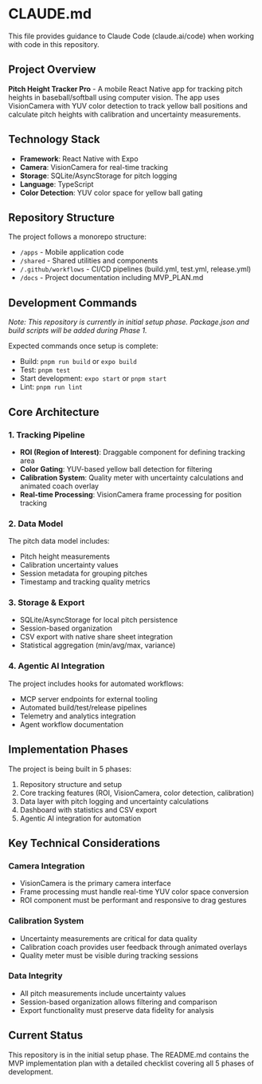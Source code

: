 # CLAUDE.md

This file provides guidance to Claude Code (claude.ai/code) when working with code in this repository.

## Project Overview

**Pitch Height Tracker Pro** - A mobile React Native app for tracking pitch heights in baseball/softball using computer vision. The app uses VisionCamera with YUV color detection to track yellow ball positions and calculate pitch heights with calibration and uncertainty measurements.

## Technology Stack

- **Framework**: React Native with Expo
- **Camera**: VisionCamera for real-time tracking
- **Storage**: SQLite/AsyncStorage for pitch logging
- **Language**: TypeScript
- **Color Detection**: YUV color space for yellow ball gating

## Repository Structure

The project follows a monorepo structure:

- `/apps` - Mobile application code
- `/shared` - Shared utilities and components
- `/.github/workflows` - CI/CD pipelines (build.yml, test.yml, release.yml)
- `/docs` - Project documentation including MVP_PLAN.md

## Development Commands

_Note: This repository is currently in initial setup phase. Package.json and build scripts will be added during Phase 1._

Expected commands once setup is complete:

- Build: `pnpm run build` or `expo build`
- Test: `pnpm test`
- Start development: `expo start` or `pnpm start`
- Lint: `pnpm run lint`

## Core Architecture

### 1. Tracking Pipeline

- **ROI (Region of Interest)**: Draggable component for defining tracking area
- **Color Gating**: YUV-based yellow ball detection for filtering
- **Calibration System**: Quality meter with uncertainty calculations and animated coach overlay
- **Real-time Processing**: VisionCamera frame processing for position tracking

### 2. Data Model

The pitch data model includes:

- Pitch height measurements
- Calibration uncertainty values
- Session metadata for grouping pitches
- Timestamp and tracking quality metrics

### 3. Storage & Export

- SQLite/AsyncStorage for local pitch persistence
- Session-based organization
- CSV export with native share sheet integration
- Statistical aggregation (min/avg/max, variance)

### 4. Agentic AI Integration

The project includes hooks for automated workflows:

- MCP server endpoints for external tooling
- Automated build/test/release pipelines
- Telemetry and analytics integration
- Agent workflow documentation

## Implementation Phases

The project is being built in 5 phases:

1. Repository structure and setup
2. Core tracking features (ROI, VisionCamera, color detection, calibration)
3. Data layer with pitch logging and uncertainty calculations
4. Dashboard with statistics and CSV export
5. Agentic AI integration for automation

## Key Technical Considerations

### Camera Integration

- VisionCamera is the primary camera interface
- Frame processing must handle real-time YUV color space conversion
- ROI component must be performant and responsive to drag gestures

### Calibration System

- Uncertainty measurements are critical for data quality
- Calibration coach provides user feedback through animated overlays
- Quality meter must be visible during tracking sessions

### Data Integrity

- All pitch measurements include uncertainty values
- Session-based organization allows filtering and comparison
- Export functionality must preserve data fidelity for analysis

## Current Status

This repository is in the initial setup phase. The README.md contains the MVP implementation plan with a detailed checklist covering all 5 phases of development.
